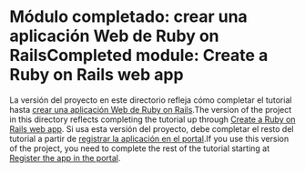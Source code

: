 # <a name="completed-module-create-a-ruby-on-rails-web-app"></a><span data-ttu-id="54ee1-101">Módulo completado: crear una aplicación Web de Ruby on Rails</span><span class="sxs-lookup"><span data-stu-id="54ee1-101">Completed module: Create a Ruby on Rails web app</span></span>

<span data-ttu-id="54ee1-102">La versión del proyecto en este directorio refleja cómo completar el tutorial hasta [crear una aplicación Web de Ruby on Rails](https://docs.microsoft.com/graph/training/ruby-tutorial?tutorial-step=1).</span><span class="sxs-lookup"><span data-stu-id="54ee1-102">The version of the project in this directory reflects completing the tutorial up through [Create a Ruby on Rails web app](https://docs.microsoft.com/graph/training/ruby-tutorial?tutorial-step=1).</span></span> <span data-ttu-id="54ee1-103">Si usa esta versión del proyecto, debe completar el resto del tutorial a partir de [registrar la aplicación en el portal](https://docs.microsoft.com/graph/training/ruby-tutorial?tutorial-step=2).</span><span class="sxs-lookup"><span data-stu-id="54ee1-103">If you use this version of the project, you need to complete the rest of the tutorial starting at [Register the app in the portal](https://docs.microsoft.com/graph/training/ruby-tutorial?tutorial-step=2).</span></span>